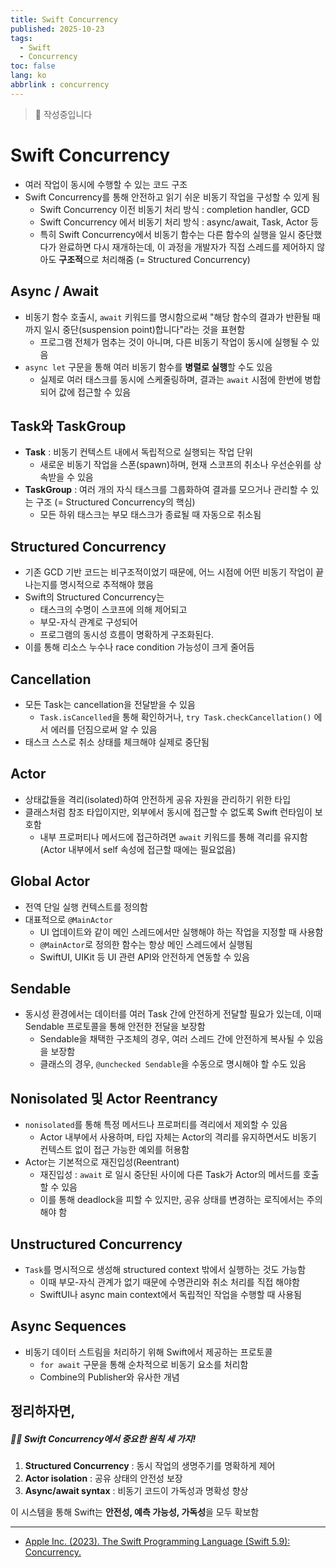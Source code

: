```yaml
---
title: Swift Concurrency
published: 2025-10-23
tags:
  - Swift
  - Concurrency
toc: false
lang: ko
abbrlink : concurrency
---
```


> 🚧 작성중입니다

# Swift Concurrency

- 여러 작업이 동시에 수행할 수 있는 코드 구조
- Swift Concurrency를 통해 안전하고 읽기 쉬운 비동기 작업을 구성할 수 있게 됨
  - Swift Concurrency 이전 비동기 처리 방식 : completion handler, GCD
  - Swift Concurrency 에서 비동기 처리 방식 : async/await, Task, Actor 등
  - 특히 Swift Concurrency에서 비동기 함수는 다른 함수의 실행을 일시 중단했다가 완료하면 다시 재개하는데, 이 과정을 개발자가 직접 스레드를 제어하지 않아도 **구조적**으로 처리해줌 (= Structured Concurrency)

## Async / Await

- 비동기 함수 호출시, `await` 키워드를 명시함으로써 "해당 함수의 결과가 반환될 때까지 일시 중단(suspension point)합니다"라는 것을 표현함
  - 프로그램 전체가 멈추는 것이 아니며, 다른 비동기 작업이 동시에 실행될 수 있음
- `async let` 구문을 통해 여러 비동기 함수를 **병렬로 실행**할 수도 있음
  - 실제로 여러 태스크를 동시에 스케줄링하며, 결과는 `await` 시점에 한번에 병합되어 값에 접근할 수 있음

## Task와 TaskGroup

- **Task** : 비동기 컨텍스트 내에서 독립적으로 실행되는 작업 단위
  - 새로운 비동기 작업을 스폰(spawn)하며, 현재 스코프의 취소나 우선순위를 상속받을 수 있음
- **TaskGroup** : 여러 개의 자식 태스크를 그룹화하여 결과를 모으거나 관리할 수 있는 구조 (= Structured Concurrency의 핵심)
  - 모든 하위 태스크는 부모 태스크가 종료될 때 자동으로 취소됨

## Structured Concurrency

- 기존 GCD 기반 코드는 비구조적이었기 때문에, 어느 시점에 어떤 비동기 작업이 끝나는지를 명시적으로 추적해야 했음
- Swift의 Structured Concurrency는
  - 태스크의 수명이 스코프에 의해 제어되고
  - 부모-자식 관계로 구성되어
  - 프로그램의 동시성 흐름이 명확하게 구조화된다.
- 이를 통해 리소스 누수나 race condition 가능성이 크게 줄어듬

## Cancellation

- 모든 Task는 cancellation을 전달받을 수 있음
  - `Task.isCancelled`을 통해 확인하거나, `try Task.checkCancellation()` 에서 에러를 던짐으로써 알 수 있음
- 태스크 스스로 취소 상태를 체크해야 실제로 중단됨

## Actor

- 상태값들을 격리(isolated)하여 안전하게 공유 자원을 관리하기 위한 타입
- 클래스처럼 참조 타입이지만, 외부에서 동시에 접근할 수 없도록 Swift 런타임이 보호함
  - 내부 프로퍼티나 메서드에 접근하려면 `await` 키워드를 통해 격리를 유지함 (Actor 내부에서 self 속성에 접근할 때에는 필요없음)

## Global Actor

- 전역 단일 실행 컨텍스트를 정의함
- 대표적으로 `@MainActor`
  - UI 업데이트와 같이 메인 스레드에서만 실행해야 하는 작업을 지정할 때 사용함
  - `@MainActor`로 정의한 함수는 항상 메인 스레드에서 실행됨
  - SwiftUI, UIKit 등 UI 관련 API와 안전하게 연동할 수 있음

## Sendable

- 동시성 환경에서는 데이터를 여러 Task 간에 안전하게 전달할 필요가 있는데, 이때 Sendable 프로토콜을 통해 안전한 전달을 보장함
  - Sendable을 채택한 구조체의 경우, 여러 스레드 간에 안전하게 복사될 수 있음을 보장함
  - 클래스의 경우, `@unchecked Sendable`을 수동으로 명시해야 할 수도 있음

## Nonisolated 및 Actor Reentrancy

- `nonisolated`를 통해 특정 메서드나 프로퍼티를 격리에서 제외할 수 있음
  - Actor 내부에서 사용하며, 타입 자체는 Actor의 격리를 유지하면서도 비동기 컨텍스트 없이 접근 가능한 예외를 허용함
- Actor는 기본적으로 재진입성(Reentrant)
  - 재진입성 : `await` 로 일시 중단된 사이에 다른 Task가 Actor의 메서드를 호출할 수 있음
  - 이를 통해 deadlock을 피할 수 있지만, 공유 상태를 변경하는 로직에서는 주의해야 함

## Unstructured Concurrency

- `Task`를 명시적으로 생성해 structured context 밖에서 실행하는 것도 가능함
  - 이때 부모-자식 관계가 없기 때문에 수명관리와 취소 처리를 직접 해야함
  - SwiftUI나 async main context에서 독립적인 작업을 수행할 때 사용됨

## Async Sequences

- 비동기 데이터 스트림을 처리하기 위해 Swift에서 제공하는 프로토콜
  - `for await` 구문을 통해 순차적으로 비동기 요소를 처리함
  - Combine의 Publisher와 유사한 개념

## 정리하자면, 

##### ☝🏻 Swift Concurrency에서 중요한 원칙 세 가지!

1. **Structured Concurrency** : 동시 작업의 생명주기를 명확하게 제어
2. **Actor isolation** : 공유 상태의 안전성 보장
3. **Async/await syntax** : 비동기 코드이 가독성과 명확성 향상

이 시스템을 통해 Swift는 **안전성, 예측 가능성, 가독성**을 모두 확보함

---

- [Apple Inc. (2023). The Swift Programming Language (Swift 5.9): Concurrency.](https://docs.swift.org/swift-book/documentation/the-swift-programming-language/concurrency)
